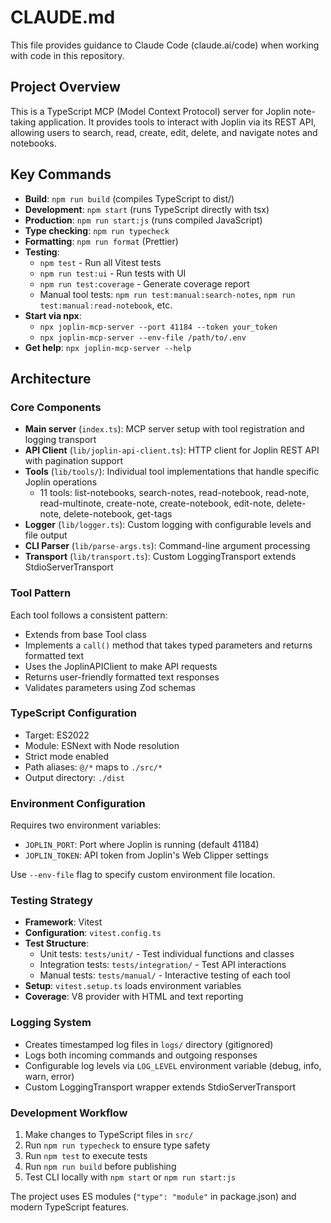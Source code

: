 # CLAUDE.md

This file provides guidance to Claude Code (claude.ai/code) when working with code in this repository.

## Project Overview

This is a TypeScript MCP (Model Context Protocol) server for Joplin note-taking application. It provides tools to interact with Joplin via its REST API, allowing users to search, read, create, edit, delete, and navigate notes and notebooks.

## Key Commands

- **Build**: `npm run build` (compiles TypeScript to dist/)
- **Development**: `npm start` (runs TypeScript directly with tsx)
- **Production**: `npm run start:js` (runs compiled JavaScript)
- **Type checking**: `npm run typecheck`
- **Formatting**: `npm run format` (Prettier)
- **Testing**:
  - `npm test` - Run all Vitest tests
  - `npm run test:ui` - Run tests with UI
  - `npm run test:coverage` - Generate coverage report
  - Manual tool tests: `npm run test:manual:search-notes`, `npm run test:manual:read-notebook`, etc.
- **Start via npx**:
  - `npx joplin-mcp-server --port 41184 --token your_token`
  - `npx joplin-mcp-server --env-file /path/to/.env`
- **Get help**: `npx joplin-mcp-server --help`

## Architecture

### Core Components

- **Main server** (`index.ts`): MCP server setup with tool registration and logging transport
- **API Client** (`lib/joplin-api-client.ts`): HTTP client for Joplin REST API with pagination support
- **Tools** (`lib/tools/`): Individual tool implementations that handle specific Joplin operations
  - 11 tools: list-notebooks, search-notes, read-notebook, read-note, read-multinote, create-note, create-notebook, edit-note, delete-note, delete-notebook, get-tags
- **Logger** (`lib/logger.ts`): Custom logging with configurable levels and file output
- **CLI Parser** (`lib/parse-args.ts`): Command-line argument processing
- **Transport** (`lib/transport.ts`): Custom LoggingTransport extends StdioServerTransport

### Tool Pattern

Each tool follows a consistent pattern:

- Extends from base Tool class
- Implements a `call()` method that takes typed parameters and returns formatted text
- Uses the JoplinAPIClient to make API requests
- Returns user-friendly formatted text responses
- Validates parameters using Zod schemas

### TypeScript Configuration

- Target: ES2022
- Module: ESNext with Node resolution
- Strict mode enabled
- Path aliases: `@/*` maps to `./src/*`
- Output directory: `./dist`

### Environment Configuration

Requires two environment variables:

- `JOPLIN_PORT`: Port where Joplin is running (default 41184)
- `JOPLIN_TOKEN`: API token from Joplin's Web Clipper settings

Use `--env-file` flag to specify custom environment file location.

### Testing Strategy

- **Framework**: Vitest
- **Configuration**: `vitest.config.ts`
- **Test Structure**:
  - Unit tests: `tests/unit/` - Test individual functions and classes
  - Integration tests: `tests/integration/` - Test API interactions
  - Manual tests: `tests/manual/` - Interactive testing of each tool
- **Setup**: `vitest.setup.ts` loads environment variables
- **Coverage**: V8 provider with HTML and text reporting

### Logging System

- Creates timestamped log files in `logs/` directory (gitignored)
- Logs both incoming commands and outgoing responses
- Configurable log levels via `LOG_LEVEL` environment variable (debug, info, warn, error)
- Custom LoggingTransport wrapper extends StdioServerTransport

### Development Workflow

1. Make changes to TypeScript files in `src/`
2. Run `npm run typecheck` to ensure type safety
3. Run `npm test` to execute tests
4. Run `npm run build` before publishing
5. Test CLI locally with `npm start` or `npm run start:js`

The project uses ES modules (`"type": "module"` in package.json) and modern TypeScript features.
